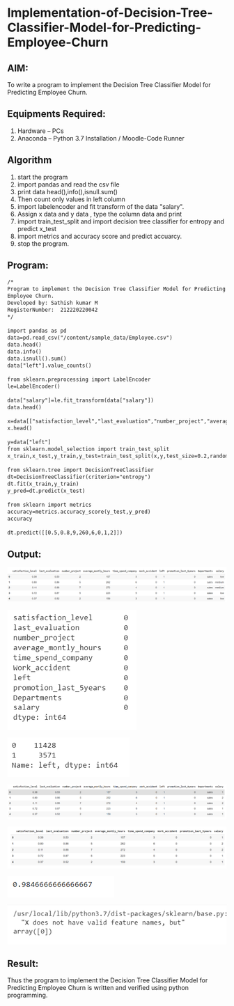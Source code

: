 # Implementation-of-Decision-Tree-Classifier-Model-for-Predicting-Employee-Churn

## AIM:
To write a program to implement the Decision Tree Classifier Model for Predicting Employee Churn.

## Equipments Required:
1. Hardware – PCs
2. Anaconda – Python 3.7 Installation / Moodle-Code Runner

## Algorithm
1. start the program
2. import pandas and read the csv file
3. print data head(),info(),isnull.sum()
4. Then count only values in left column
5. import labelencoder and fit transform of the data "salary".
6. Assign x data and y data , type the column data and print
7. import train_test_split and import decision tree classifier for entropy and predict x_test
8. import metrics and accuracy score and predict accuarcy.
9. stop the program.

## Program:
```
/*
Program to implement the Decision Tree Classifier Model for Predicting Employee Churn.
Developed by: Sathish kumar M
RegisterNumber:  212220220042
*/

import pandas as pd
data=pd.read_csv("/content/sample_data/Employee.csv")
data.head()
data.info()
data.isnull().sum()
data["left"].value_counts()

from sklearn.preprocessing import LabelEncoder
le=LabelEncoder()

data["salary"]=le.fit_transform(data["salary"])
data.head()

x=data[["satisfaction_level","last_evaluation","number_project","average_montly_hours","time_spend_company","Work_accident","promotion_last_5years","salary"]]
x.head()

y=data["left"]
from sklearn.model_selection import train_test_split
x_train,x_test,y_train,y_test=train_test_split(x,y,test_size=0.2,random_state=100)

from sklearn.tree import DecisionTreeClassifier
dt=DecisionTreeClassifier(criterion="entropy")
dt.fit(x_train,y_train)
y_pred=dt.predict(x_test)

from sklearn import metrics
accuracy=metrics.accuracy_score(y_test,y_pred)
accuracy

dt.predict([[0.5,0.8,9,260,6,0,1,2]])

```

## Output:
![decision tree classifier model](/OP%201.png)

![decision tree classifier model](/OP%202.png)

![decision tree classifier model](/OP%203.png)

![decision tree classifier model](/OP%204.png)

![decision tree classifier model](/OP%205.png)

![decision tree classifier model](/OP%206.png)

![decision tree classifier model](/OP%207.png)

## Result:
Thus the program to implement the  Decision Tree Classifier Model for Predicting Employee Churn is written and verified using python programming.

